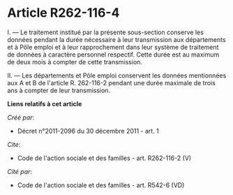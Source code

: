 # Article R262-116-4

I. ― Le traitement institué par la présente sous-section conserve les données pendant la durée nécessaire à leur transmission
aux départements et à Pôle emploi et à leur rapprochement dans leur système de traitement de données à caractère personnel
respectif. Cette durée est au maximum de deux mois à compter de cette transmission. 

II. ― Les départements et Pôle emploi conservent les données mentionnées aux A et B de l'article R. 262-116-2 pendant une
durée maximale de trois ans à compter de leur transmission.

**Liens relatifs à cet article**

_Créé par_:

  - Décret n°2011-2096 du 30 décembre 2011 - art. 1

_Cite_:

  - Code de l'action sociale et des familles - art. R262-116-2 (V)

_Cité par_:

  - Code de l'action sociale et des familles - art. R542-6 (VD)
